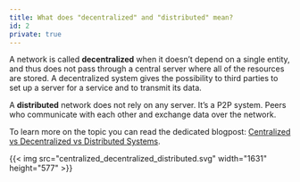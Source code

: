 ```yaml
---
title: What does "decentralized" and "distributed" mean?
id: 2
private: true
---
```


A network is called **decentralized** when it doesn’t depend on a single entity, and thus does not pass through a central server where all of the resources are stored. A decentralized system gives the possibility to third parties to set up a server for a service and to transmit its data.

A **distributed** network does not rely on any server. It’s a P2P system. Peers who communicate with each other and exchange data over the network.

To learn more on the topic you can read the dedicated blogpost: [Centralized vs Decentralized vs Distributed Systems](/blog/decentralized-distributed-centralized/).

{{< img src="centralized_decentralized_distributed.svg" width="1631" height="577" >}}